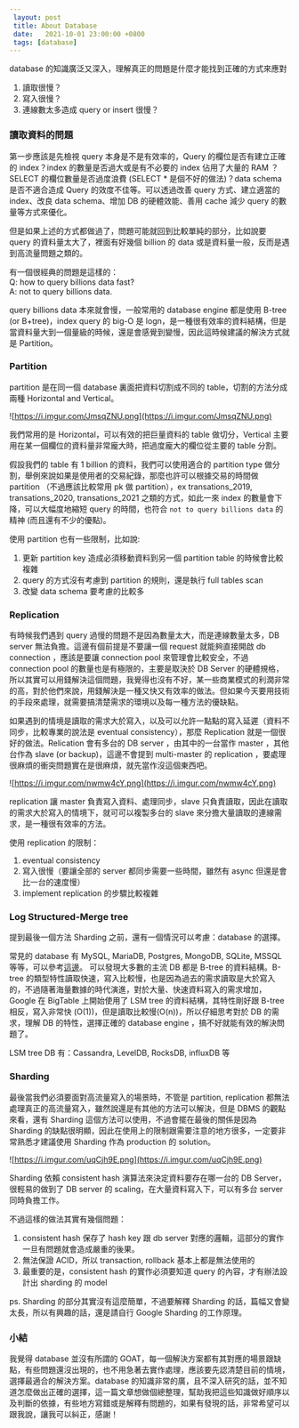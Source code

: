 ```yaml
---
 layout: post
 title: About Database
 date:   2021-10-01 23:00:00 +0800
 tags: [database]
---
```

database 的知識廣泛又深入，理解真正的問題是什麼才能找到正確的方式來應對

1. 讀取很慢？
2. 寫入很慢？
3. 連線數太多造成 query or insert 很慢？

### 讀取資料的問題

第一步應該是先檢視 query 本身是不是有效率的，Query 的欄位是否有建立正確的 index？index 的數量是否過大或是有不必要的 index 佔用了大量的 RAM ？SELECT 的欄位數量是否過度浪費 (SELECT * 是個不好的做法)？data schema 是否不適合造成 Query 的效度不佳等。可以透過改善 query 方式、建立適當的 index、改良 data schema、增加 DB 的硬體效能、善用 cache 減少 query 的數量等方式來優化。

但是如果上述的方式都做過了，問題可能就回到比較單純的部分，比如說要 query 的資料量太大了，裡面有好幾個 billion 的 data 或是資料量一般，反而是遇到高流量問題之類的。

有一個很經典的問題是這樣的：  
Q: how to query billions data fast?   
A: not to query billions data.

query billions data 本來就會慢，一般常用的 database engine 都是使用 B-tree (or B+tree)，index query 的 big-O 是 logn，是一種很有效率的資料結構，但是當資料量大到一個量級的時候，還是會感覺到變慢，因此這時候建議的解決方式就是 Partition。

### Partition

partition 是在同一個 database 裏面把資料切割成不同的 table，切割的方法分成兩種 Horizontal and Vertical。

![https://i.imgur.com/JmsqZNU.png](https://i.imgur.com/JmsqZNU.png)

我們常用的是 Horizontal，可以有效的把巨量資料的 table 做切分，Vertical 主要用在某一個欄位的資料量非常龐大時，把過度龐大的欄位從主要的 table 分割。

假設我們的 table 有 1 billion 的資料，我們可以使用適合的 partition type 做分割，舉例來說如果是使用者的交易紀錄，那麼也許可以根據交易的時間做 partition （不過應該比較常用 pk 做 partition），ex transations_2019, transations_2020, transations_2021 之類的方式，如此一來 index 的數量會下降，可以大幅度地縮短 query 的時間，也符合 `not to query billions data` 的精神 (而且還有不少的優點)。

使用 partition 也有一些限制，比如說:

1. 更新 partition key 造成必須移動資料到另一個 partition table 的時候會比較複雜
2. query 的方式沒有考慮到 partition 的規則，還是執行 full tables  scan 
3. 改變 data schema 要考慮的比較多

### Replication

有時候我們遇到 query 過慢的問題不是因為數量太大，而是連線數量太多，DB server 無法負擔。這邊有個前提是不要讓一個 request 就能夠直接開啟 db connection ，應該是要讓 connection pool 來管理會比較安全，不過 connection pool  的數量也是有極限的，主要是取決於 DB Server 的硬體規格，所以其實可以用錢解決這個問題，我覺得也沒有不好，某一些商業模式的利潤非常的高，對於他們來說，用錢解決是一種又快又有效率的做法。但如果今天要用技術的手段來處理，就需要搞清楚需求的環境以及每一種方法的優缺點。

如果遇到的情境是讀取的需求大於寫入，以及可以允許一點點的寫入延遲（資料不同步，比較專業的說法是 eventual consistency），那麼 Replication 就是一個很好的做法。Relication 會有多台的 DB server ，由其中的一台當作 master ，其他台作為 slave (or backup)，這邊不會提到 multi-master 的 replication ，要處理很麻煩的衝突問題實在是很麻煩，就先當作沒這個東西吧。

![https://i.imgur.com/nwmw4cY.png](https://i.imgur.com/nwmw4cY.png)

replication 讓 master 負責寫入資料、處理同步，slave 只負責讀取，因此在讀取的需求大於寫入的情境下，就可可以複製多台的 slave 來分擔大量讀取的連線需求，是一種很有效率的方法。

使用 replication 的限制：

1. eventual consistency
2. 寫入很慢（要讓全部的 server 都同步需要一些時間，雖然有 async 但還是會比一台的速度慢）
3. implement replication 的步驟比較複雜

### Log Structured-Merge tree

提到最後一個方法 Sharding 之前，還有一個情況可以考慮：database 的選擇。

常見的 database 有 MySQL, MariaDB, Postgres, MongoDB, SQLite, MSSQL 等等，可以參考[這邊](https://db-engines.com/en/ranking)。 可以發現大多數的主流 DB 都是 B-tree 的資料結構。B-tree 的類型特性讀取快速，寫入比較慢，也是因為過去的需求讀取是大於寫入的，不過隨著海量數據的時代演進，對於大量、快速資料寫入的需求增加， Google 在 BigTable 上開始使用了 LSM tree 的資料結構，其特性剛好跟 B-tree 相反，寫入非常快 (O(1))，但是讀取比較慢(O(n))，所以仔細思考對於 DB 的需求，理解 DB 的特性，選擇正確的 database engine ，搞不好就能有效的解決問題了。

LSM tree DB 有：Cassandra, LevelDB, RocksDB, influxDB 等

### Sharding

最後當我們必須要面對高流量寫入的場景時，不管是 partition, replication 都無法處理真正的高流量寫入，雖然說還是有其他的方法可以解決，但是 DBMS 的觀點來看，還有 Sharding 這個方法可以使用，不過會擺在最後的關係是因為 Sharding 的缺點很明顯，因此在使用上的限制跟需要注意的地方很多，一定要非常熟悉才建議使用 Sharding 作為 production 的 solution。

![https://i.imgur.com/uqCjh9E.png](https://i.imgur.com/uqCjh9E.png)

Sharding 依賴 consistent hash 演算法來決定資料要存在哪一台的 DB Server，很輕易的做到了 DB server 的 scaling，在大量資料寫入下，可以有多台 server 同時負擔工作。

不過這樣的做法其實有幾個問題：

1. consistent hash 保存了 hash key 跟 db server 對應的邏輯，這部分的實作一旦有問題就會造成嚴重的後果。
2. 無法保證 ACID，所以 transaction, rollback 基本上都是無法使用的
3. 最重要的是，consistent hash 的實作必須要知道 query 的內容，才有辦法設計出 sharding 的 model 

ps. Sharding 的部分其實沒有這麼簡單，不過要解釋 Sharding 的話，篇幅又會變太長，所以有興趣的話，還是請自行 Google Sharding 的工作原理。  

### 小結

我覺得 database 並沒有所謂的 GOAT，每一個解決方案都有其對應的場景跟缺點，有些問題還沒出現的，也不用急著去實作處理，應該要先認清楚目前的情境，選擇最適合的解決方案。database 的知識非常的廣，且不深入研究的話，並不知道怎麼做出正確的選擇，這一篇文章想做個總整理，幫助我把這些知識做好順序以及判斷的依據，有些地方寫錯或是解釋有問題的，如果有發現的話，非常希望可以跟我說，讓我可以糾正，感謝！
